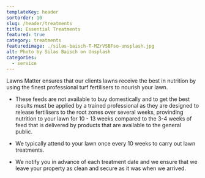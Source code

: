 ```yaml
---
templateKey: header
sortorder: 10
slug: /header/treatments
title: Essential Treatments
featured: true
category: treatments
featuredimage: ./silas-baisch-T-MZrVSBFso-unsplash.jpg
alt: Photo by Silas Baisch on Unsplash
categories:
  - service
---
```

Lawns Matter ensures that our clients lawns receive the best in nutrition by using the finest professional turf fertilisers to nourish your lawn.  

- These feeds are not available to buy domestically and to get the best results must be applied by a trained professional as they are designed to release fertilisers to the root zones over several weeks, provinding nutrition to your lawn for 10 - 13 weeks compared to the 3-4 weeks of feed that is delivered by products that are available to the general public. 

- We typically attend to your lawn once every 10 weeks to carry out lawn treatments. 

- We notify you in advance of each treatment date and we ensure that we leave your property as clean and secure as it was when we arrived. 
